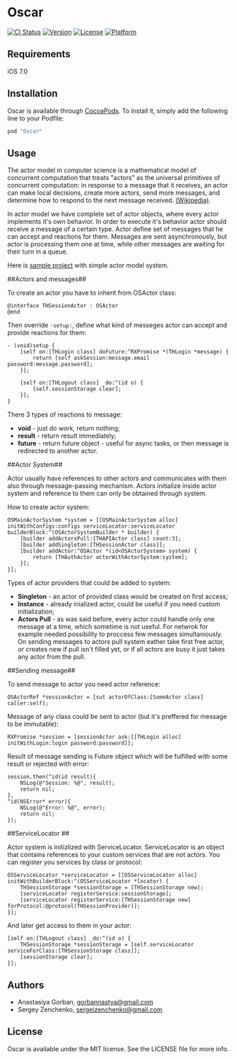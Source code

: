 # Oscar

[![CI Status](http://img.shields.io/travis/techery/Oscar.svg?style=flat)](https://travis-ci.org/techery/Oscar)
[![Version](https://img.shields.io/cocoapods/v/Oscar.svg?style=flat)](http://cocoapods.org/pods/Oscar)
[![License](https://img.shields.io/cocoapods/l/Oscar.svg?style=flat)](http://cocoapods.org/pods/Oscar)
[![Platform](https://img.shields.io/cocoapods/p/Oscar.svg?style=flat)](http://cocoapods.org/pods/Oscar)

## Requirements

iOS 7.0

## Installation

Oscar is available through [CocoaPods](http://cocoapods.org). To install
it, simply add the following line to your Podfile:

```ruby
pod "Oscar"
```

## Usage

The actor model in computer science is a mathematical model of concurrent computation that treats "actors" as the universal primitives of concurrent computation: in response to a message that it receives, an actor can make local decisions, create more actors, send more messages, and determine how to respond to the next message received. [(Wikipedia)](https://en.wikipedia.org/wiki/Actor_model).

In actor model we have complete set of actor objects, where every actor implements it's own behavior. In order to execute it's behavior actor should receive a message of a certain type.
Actor define set of messages that he can accept and reactions for them. Messages are sent asynchronously, but actor is processing them one at time, while other messages are waiting for their turn in a queue.

Here is [sample project](https://github.com/techery/OscarSampleProject) with simple actor model system. 

##Actors and messages##

To create an actor you have to inherit from OSActor class:
```objc
@interface THSessionActor : OSActor
@end
```
Then override `-setup:`, define what kind of messeges actor can accept and provide reactions for them:
```objc
- (void)setup {
    [self on:[THLogin class] doFuture:^RXPromise *(THLogin *message) {
        return [self askSession:message.email password:message.password];
    }];

    [self on:[THLogout class] _do:^(id o) {
        [self.sessionStorage clear];
    }];
}
```
There 3 types of reactions to message: 
- **void** - just do work, return nothing;
- **result** - return result immediately;
- **future** - return future object - useful for async tasks, or then message is redirected to another actor.

##Actor System##

Actor usually have references to other actors and communicates with them also through message-passing mechanism.
Actors initialize inside actor system and reference to them can only be obtained through system.

How to create actor system:
```objc
OSMainActorSystem *system = [[OSMainActorSystem alloc] initWithConfigs:configs serviceLocator:serviceLocator builderBlock:^(OSActorSystemBuilder * builder) {
    [builder addActorsPull:[THAPIActor class] count:3];
    [builder addSingleton:[THSessionActor class]];
    [builder addActor:^OSActor *(id<OSActorSystem> system) {
        return [THAuthActor actorWithActorSystem:system];
    }];
}];
```
Types of actor providers that could be added to system:

- **Singleton** - an actor of provided class would be created on first access;
- **Instance** - already inialized actor, could be useful if you need custom initialization;
- **Actors Pull** - as was said before, every actor could handle only one message at a time, which sometime is not useful. For netwrok for example needed possibility to proccess few messages simultaniously. On sending messages to actors pull system eather take first free actor, or creates new if pull isn't filled yet, or if all actors are busy it just takes any actor from the pull.

##Sending message##

To send message to actor you need actor reference:
```objc
OSActorRef *sessionActor = [sut actorOfClass:[SomeActor class] caller:self];
```
Message of any class could be sent to actor (but it's preffered for message to be immutable):
```objc
RXPromise *session = [sessionActor ask:[[THLogin alloc] initWithLogin:login password:password]];
```

Result of message sending is Future object which will be fulfilled with some result or rejected with error:
```objc
session.then(^id(id result){
    NSLog(@"Session: %@", result);
    return nil;
}, 
^id(NSError* error){
    NSLog(@"Error: %@", error);
    return nil;
});
```

##ServiceLocator ##

Actor system is initizlized with ServiceLocator. ServiceLocator is an object that contains references to your custom services that are not actors.
You can register you services by class or protocol:
```objc
OSServiceLocator *serviceLocator = [[OSServiceLocator alloc] initWithBuilderBlock:^(OSServiceLocator *locator) {
    THSessionStorage *sessionStorage = [THSessionStorage new];
    [serviceLocator registerService:sessionStorage];
    [serviceLocator registerService:[THSessionStorage new] forProtocol:@protocol(THSessionProvider)];
}];
```
And later get access to them in your actor:
```objc
[self on:[THLogout class] _do:^(id o) {
    THSessionStorage *sessionStorage = [self.serviceLocator serviceForClass:[THSessionStorage class]];
    [sessionStorage clear];
}];
```

## Authors

* Anastasiya Gorban, gorbannastya@gmail.com
* Sergey Zenchenko, sergeizenchenko@gmail.com

## License

Oscar is available under the MIT license. See the LICENSE file for more info.
